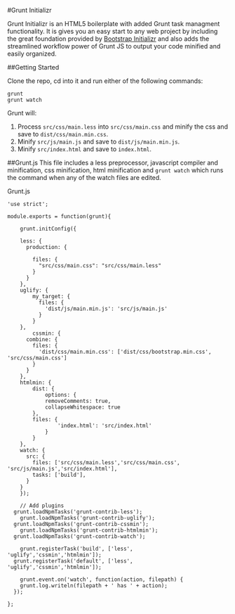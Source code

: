 #Grunt Initializr

Grunt Initializr is an HTML5 boilerplate with added Grunt task managment functionality.  It is gives you an easy start to any web project by including the great foundation provided by [Bootstrap Initializr](http://www.initializr.com/) and also adds the streamlined workflow power of Grunt JS to output your code minified and easily organized.


##Getting Started

Clone the repo, cd into it and run either of the following commands:
```
grunt
grunt watch
```

Grunt will:<br>
1. Process <code>src/css/main.less</code> into <code>src/css/main.css</code> and minify the css and save to <code>dist/css/main.min.css</code>.<br>
2. Minify <code>src/js/main.js</code> and save to <code>dist/js/main.min.js</code>.<br>
3. Minify <code>src/index.html</code> and save to <code>index.html</code>.<br>

##Grunt.js
This file includes a less preprocessor, javascript compiler and minification, css minification, html minification and <code>grunt watch</code> which runs the command when any of the watch files are edited.

Grunt.js
```
'use strict';

module.exports = function(grunt){

	grunt.initConfig({

    less: {
      production: {

        files: {
          "src/css/main.css": "src/css/main.less"
        }
      }
    },
    uglify: {
        my_target: {
          files: {
            'dist/js/main.min.js': 'src/js/main.js'
          }
        }
    },
		cssmin: {
      combine: {
        files: {
          'dist/css/main.min.css': ['dist/css/bootstrap.min.css', 'src/css/main.css']
        }
      }
    },
    htmlmin: {
        dist: {
            options: {
            removeComments: true,
            collapseWhitespace: true
        },
        files: {
                'index.html': 'src/index.html'
            }
        }
    },
    watch: {
      src: {
        files: ['src/css/main.less','src/css/main.css', 'src/js/main.js','src/index.html'],
        tasks: ['build'],
      }
   	}
	});

	// Add plugins
  grunt.loadNpmTasks('grunt-contrib-less');
	grunt.loadNpmTasks('grunt-contrib-uglify');
  grunt.loadNpmTasks('grunt-contrib-cssmin');
	grunt.loadNpmTasks('grunt-contrib-htmlmin');
  grunt.loadNpmTasks('grunt-contrib-watch');

 	grunt.registerTask('build', ['less', 'uglify','cssmin','htmlmin']);
  grunt.registerTask('default', ['less', 'uglify','cssmin','htmlmin']);

 	grunt.event.on('watch', function(action, filepath) {
    grunt.log.writeln(filepath + ' has ' + action);
  });

};
```
